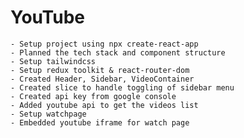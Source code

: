 # YouTube

    - Setup project using npx create-react-app
    - Planned the tech stack and component structure
    - Setup tailwindcss
    - Setup redux toolkit & react-router-dom
    - Created Header, Sidebar, VideoContainer
    - Created slice to handle toggling of sidebar menu
    - Created api key from google console
    - Added youtube api to get the videos list
    - Setup watchpage
    - Embedded youtube iframe for watch page
